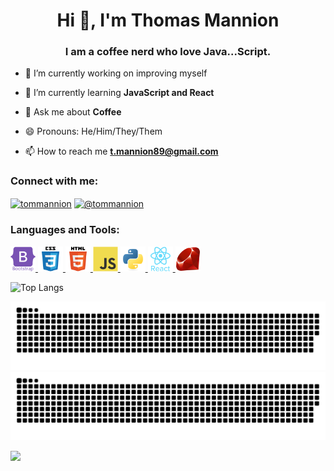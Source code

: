 <h1 align="center">Hi 👋, I'm Thomas Mannion</h1>
<h3 align="center">I am a coffee nerd who love Java...Script.</h3>

- 🔭 I’m currently working on improving myself

- 🌱 I’m currently learning **JavaScript and React**

- 💬 Ask me about **Coffee**

- 😄 Pronouns: He/Him/They/Them

- 📫 How to reach me **t.mannion89@gmail.com**

<h3 align="left">Connect with me:</h3>
<p align="left">
<a href="https://twitter.com/tommannion" target="blank"><img align="center" src="https://raw.githubusercontent.com/rahuldkjain/github-profile-readme-generator/master/src/images/icons/Social/twitter.svg" alt="tommannion" height="30" width="40" /></a>
<a href="https://medium.com/@tommannion" target="blank"><img align="center" src="https://raw.githubusercontent.com/rahuldkjain/github-profile-readme-generator/master/src/images/icons/Social/medium.svg" alt="@tommannion" height="30" width="40" /></a>
</p>

<h3 align="left">Languages and Tools:</h3>
<p align="left"> <a href="https://getbootstrap.com" target="_blank" rel="noreferrer"> <img src="https://raw.githubusercontent.com/devicons/devicon/master/icons/bootstrap/bootstrap-plain-wordmark.svg" alt="bootstrap" width="40" height="40"/> </a> <a href="https://www.w3schools.com/css/" target="_blank" rel="noreferrer"> <img src="https://raw.githubusercontent.com/devicons/devicon/master/icons/css3/css3-original-wordmark.svg" alt="css3" width="40" height="40"/> </a> <a href="https://www.w3.org/html/" target="_blank" rel="noreferrer"> <img src="https://raw.githubusercontent.com/devicons/devicon/master/icons/html5/html5-original-wordmark.svg" alt="html5" width="40" height="40"/> </a> <a href="https://developer.mozilla.org/en-US/docs/Web/JavaScript" target="_blank" rel="noreferrer"> <img src="https://raw.githubusercontent.com/devicons/devicon/master/icons/javascript/javascript-original.svg" alt="javascript" width="40" height="40"/> </a> <a href="https://www.python.org" target="_blank" rel="noreferrer"> <img src="https://raw.githubusercontent.com/devicons/devicon/master/icons/python/python-original.svg" alt="python" width="40" height="40"/> </a> <a href="https://reactjs.org/" target="_blank" rel="noreferrer"> <img src="https://raw.githubusercontent.com/devicons/devicon/master/icons/react/react-original-wordmark.svg" alt="react" width="40" height="40"/> </a> <a href="https://www.ruby-lang.org/en/" target="_blank" rel="noreferrer"> <img src="https://raw.githubusercontent.com/devicons/devicon/master/icons/ruby/ruby-original.svg" alt="ruby" width="40" height="40"/> </a> </p>

![Top Langs](https://github-readme-stats.vercel.app/api/top-langs/?username=tommannion&layout=compact&title_color=007bff&text_color=e7e7e7&icon_color=007bff&bg_color=171c28)

![github contribution grid snake animation](https://raw.githubusercontent.com/tommannion/tommannion/output/github-contribution-grid-snake-dark.svg#gh-dark-mode-only)
![github contribution grid snake animation](https://raw.githubusercontent.com/tommannion/tommannion/output/github-contribution-grid-snake.svg#gh-light-mode-only)

<p align="left">
  <img src="https://capsule-render.vercel.app/api?type=waving&color=gradient&height=100&section=footer"/>
</p>
